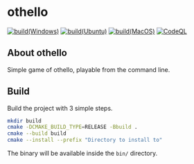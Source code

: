 # othello

[![build(Windows)](https://github.com/YTokumaru/othello/actions/workflows/build-windows.yml/badge.svg)](https://github.com/YTokumaru/othello/actions/workflows/build-windows.yml)
[![build(Ubuntu)](https://github.com/YTokumaru/othello/actions/workflows/build-ubuntu.yml/badge.svg)](https://github.com/YTokumaru/othello/actions/workflows/build-ubuntu.yml)
[![build(MacOS)](https://github.com/YTokumaru/othello/actions/workflows/build-macos.yml/badge.svg)](https://github.com/YTokumaru/othello/actions/workflows/build-macos.yml)
[![CodeQL](https://github.com/YTokumaru/othello/actions/workflows/codeql-analysis.yml/badge.svg)](https://github.com/YTokumaru/othello/actions/workflows/codeql-analysis.yml)

## About othello

Simple game of othello, playable from the command line.

## Build

Build the project with 3 simple steps.
```bash
mkdir build
cmake -DCMAKE_BUILD_TYPE=RELEASE -Bbuild .
cmake --build build
cmake --install --prefix "Directory to install to"
```
The binary will be available inside the `bin/` directory.
